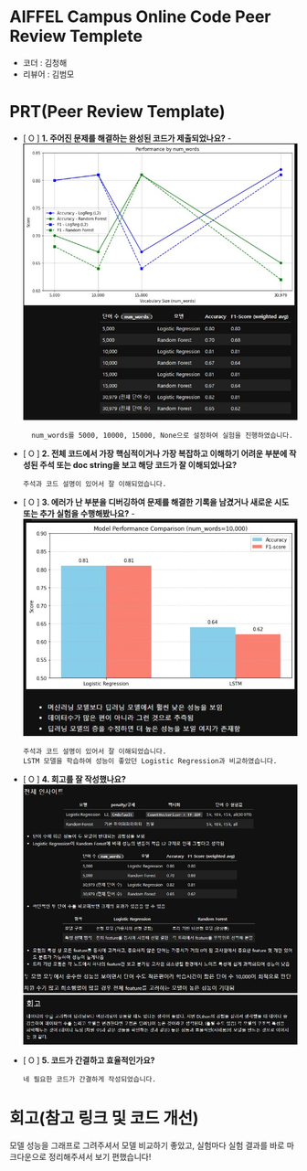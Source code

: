 # AIFFEL Campus Online Code Peer Review Templete
- 코더 : 김청해
- 리뷰어 : 김범모


# PRT(Peer Review Template)
- [ O ]  **1. 주어진 문제를 해결하는 완성된 코드가 제출되었나요?**
      - ![image1.jpg](image1.jpg)
  
        num_words를 5000, 10000, 15000, None으로 설정하여 실험을 진행하였습니다.

    
- [ O ]  **2. 전체 코드에서 가장 핵심적이거나 가장 복잡하고 이해하기 어려운 부분에 작성된 
주석 또는 doc string을 보고 해당 코드가 잘 이해되었나요?**

      주석과 코드 설명이 있어서 잘 이해되었습니다.
        
- [ O ]  **3. 에러가 난 부분을 디버깅하여 문제를 해결한 기록을 남겼거나
새로운 시도 또는 추가 실험을 수행해봤나요?**
      - ![image3.jpg](image3.jpg)

      주석과 코드 설명이 있어서 잘 이해되었습니다.
      LSTM 모델을 학습하여 성능이 좋았던 Logistic Regression과 비교하였습니다.
        
- [ O ]  **4. 회고를 잘 작성했나요?**
     ![image2.jpg](image2.jpg)
     ![image4.jpg](image4.jpg)
        
- [ O ]  **5. 코드가 간결하고 효율적인가요?**

      네 필요한 코드가 간결하게 작성되었습니다.
    

# 회고(참고 링크 및 코드 개선)
모델 성능을 그래프로 그려주셔서 모델 비교하기 좋았고, 실험마다 실험 결과를 바로 마크다운으로 정리해주셔서 보기 편했습니다!
